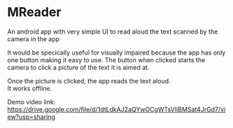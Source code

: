 # MReader
An android app with very simple UI to read aloud the text scanned by the camera in the app

It would be specically useful for visually impaired because the app has only one button making it easy to use. The button when clicked starts the camera to click a picture of the text it is aimed at.  

Once the picture is clicked, the app reads the text aloud.  
It works offline.

Demo video link:
https://drive.google.com/file/d/1dtLdkAJ2aQYwOCgWTsVIiBMSat4JrGd7/view?usp=sharing
